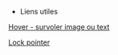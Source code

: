 * Liens utiles

[Hover - survoler image ou text](https://jenseign.com/apprendre-html-css/pratique-exemple/survol-sur-image-avec-texte-et-lien/)

[Lock pointer](https://developer.mozilla.org/fr/docs/Web/API/Pointer_Lock_API)